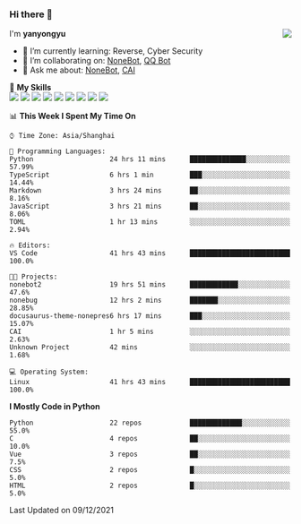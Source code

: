 ### Hi there 👋

<a href="#">
  <img align="right" src="https://github-readme-stats.vercel.app/api?username=yanyongyu&count_private=true&show_icons=true&bg_color=15,f2f7fd,E0EAFC" />
</a>

I'm **yanyongyu**

- 🌱 I’m currently learning: Reverse, Cyber Security
- 👯 I’m collaborating on: [NoneBot](https://github.com/nonebot), [QQ Bot](https://github.com/Mrs4s/go-cqhttp)
- 💬 Ask me about: [NoneBot](https://github.com/nonebot), [CAI](https://github.com/cscs181/CAI)

🌟 **My Skills**  
![](https://img.shields.io/badge/-Python-3e74a2?style=flat-square&logo=Python&logoColor=fff)
![](https://img.shields.io/badge/-Node.js-339933?style=flat-square&logo=Node.js&logoColor=fff)
![](https://img.shields.io/badge/-Vue-4fc08d?style=flat-square&logo=Vue.js&logoColor=fff)
![](https://img.shields.io/badge/-React-2d98ce?style=flat-square&logo=React&logoColor=fff)
![](https://img.shields.io/badge/-Docker-2496ED?style=flat-square&logo=Docker&logoColor=fff)
![](https://img.shields.io/badge/-Linux-000000?style=flat-square&logo=Linux&logoColor=fff)
![](https://img.shields.io/badge/-MySQL-4479A1?style=flat-square&logo=MySQL&logoColor=fff)
![](https://img.shields.io/badge/-Redis-DC382D?style=flat-square&logo=Redis&logoColor=fff)
![](https://img.shields.io/badge/-MongoDB-47A248?style=flat-square&logo=MongoDB&logoColor=fff)

<!--START_SECTION:waka-->
📊 **This Week I Spent My Time On** 

```text
⌚︎ Time Zone: Asia/Shanghai

💬 Programming Languages: 
Python                   24 hrs 11 mins      ██████████████░░░░░░░░░░░   57.99% 
TypeScript               6 hrs 1 min         ███░░░░░░░░░░░░░░░░░░░░░░   14.44% 
Markdown                 3 hrs 24 mins       ██░░░░░░░░░░░░░░░░░░░░░░░   8.16% 
JavaScript               3 hrs 21 mins       ██░░░░░░░░░░░░░░░░░░░░░░░   8.06% 
TOML                     1 hr 13 mins        ░░░░░░░░░░░░░░░░░░░░░░░░░   2.94%

🔥 Editors: 
VS Code                  41 hrs 43 mins      █████████████████████████   100.0%

🐱‍💻 Projects: 
nonebot2                 19 hrs 51 mins      ████████████░░░░░░░░░░░░░   47.6% 
nonebug                  12 hrs 2 mins       ███████░░░░░░░░░░░░░░░░░░   28.85% 
docusaurus-theme-nonepres6 hrs 17 mins       ███░░░░░░░░░░░░░░░░░░░░░░   15.07% 
CAI                      1 hr 5 mins         ░░░░░░░░░░░░░░░░░░░░░░░░░   2.63% 
Unknown Project          42 mins             ░░░░░░░░░░░░░░░░░░░░░░░░░   1.68%

💻 Operating System: 
Linux                    41 hrs 43 mins      █████████████████████████   100.0%

```

**I Mostly Code in Python** 

```text
Python                   22 repos            █████████████░░░░░░░░░░░░   55.0% 
C                        4 repos             ██░░░░░░░░░░░░░░░░░░░░░░░   10.0% 
Vue                      3 repos             ██░░░░░░░░░░░░░░░░░░░░░░░   7.5% 
CSS                      2 repos             █░░░░░░░░░░░░░░░░░░░░░░░░   5.0% 
HTML                     2 repos             █░░░░░░░░░░░░░░░░░░░░░░░░   5.0%

```



 Last Updated on 09/12/2021
<!--END_SECTION:waka-->
